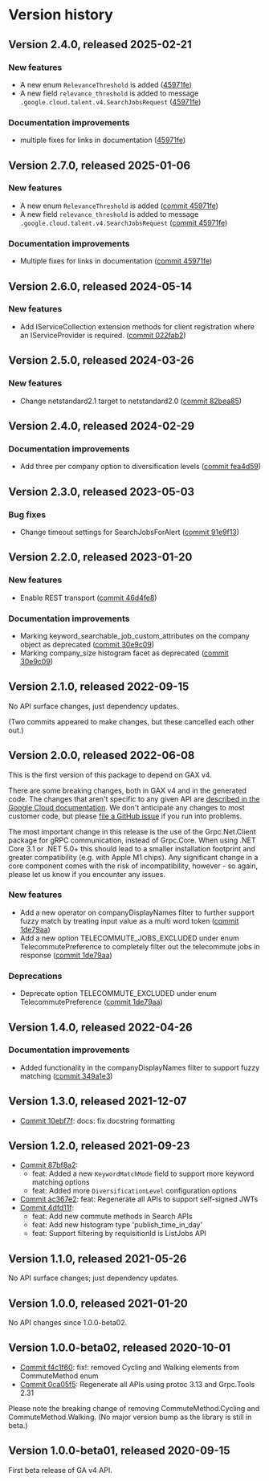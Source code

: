 # Version history

## Version 2.4.0, released 2025-02-21


### New features

* A new enum `RelevanceThreshold` is added ([45971fe](https://github.com/ldetmer/google-cloud-dotnet/commit/45971fe3f5dc4f09ebfa57ea979253085bd78d1a))
* A new field `relevance_threshold` is added to message `.google.cloud.talent.v4.SearchJobsRequest` ([45971fe](https://github.com/ldetmer/google-cloud-dotnet/commit/45971fe3f5dc4f09ebfa57ea979253085bd78d1a))


### Documentation improvements

* multiple fixes for links in documentation ([45971fe](https://github.com/ldetmer/google-cloud-dotnet/commit/45971fe3f5dc4f09ebfa57ea979253085bd78d1a))

## Version 2.7.0, released 2025-01-06

### New features

- A new enum `RelevanceThreshold` is added ([commit 45971fe](https://github.com/googleapis/google-cloud-dotnet/commit/45971fe3f5dc4f09ebfa57ea979253085bd78d1a))
- A new field `relevance_threshold` is added to message `.google.cloud.talent.v4.SearchJobsRequest` ([commit 45971fe](https://github.com/googleapis/google-cloud-dotnet/commit/45971fe3f5dc4f09ebfa57ea979253085bd78d1a))

### Documentation improvements

- Multiple fixes for links in documentation ([commit 45971fe](https://github.com/googleapis/google-cloud-dotnet/commit/45971fe3f5dc4f09ebfa57ea979253085bd78d1a))

## Version 2.6.0, released 2024-05-14

### New features

- Add IServiceCollection extension methods for client registration where an IServiceProvider is required. ([commit 022fab2](https://github.com/googleapis/google-cloud-dotnet/commit/022fab203f28fb9c608972af7f8b83f571ae5694))

## Version 2.5.0, released 2024-03-26

### New features

- Change netstandard2.1 target to netstandard2.0 ([commit 82bea85](https://github.com/googleapis/google-cloud-dotnet/commit/82bea850661975b9750ac30753528cc9d2e05240))

## Version 2.4.0, released 2024-02-29

### Documentation improvements

- Add three per company option to diversification levels ([commit fea4d59](https://github.com/googleapis/google-cloud-dotnet/commit/fea4d5922cf62babd58dddc1197ec7e93ef32476))

## Version 2.3.0, released 2023-05-03

### Bug fixes

- Change timeout settings for SearchJobsForAlert ([commit 91e9f13](https://github.com/googleapis/google-cloud-dotnet/commit/91e9f1381ab8f9bdf5eab593b8df73c1d1021b94))

## Version 2.2.0, released 2023-01-20

### New features

- Enable REST transport ([commit 46d4fe8](https://github.com/googleapis/google-cloud-dotnet/commit/46d4fe8461ac30e7666600e44e7bd16228768621))

### Documentation improvements

- Marking keyword_searchable_job_custom_attributes on the company object as deprecated ([commit 30e9c09](https://github.com/googleapis/google-cloud-dotnet/commit/30e9c09203c5238c48dffcdc7742504428234bfe))
- Marking company_size histogram facet as deprecated ([commit 30e9c09](https://github.com/googleapis/google-cloud-dotnet/commit/30e9c09203c5238c48dffcdc7742504428234bfe))

## Version 2.1.0, released 2022-09-15

No API surface changes, just dependency updates.

(Two commits appeared to make changes, but these cancelled each
other out.)
## Version 2.0.0, released 2022-06-08

This is the first version of this package to depend on GAX v4.

There are some breaking changes, both in GAX v4 and in the generated
code. The changes that aren't specific to any given API are [described in the Google Cloud
documentation](https://cloud.google.com/dotnet/docs/reference/help/breaking-gax4).
We don't anticipate any changes to most customer code, but please [file a
GitHub issue](https://github.com/googleapis/google-cloud-dotnet/issues/new/choose)
if you run into problems.

The most important change in this release is the use of the Grpc.Net.Client package
for gRPC communication, instead of Grpc.Core. When using .NET Core 3.1 or .NET 5.0+
this should lead to a smaller installation footprint and greater compatibility (e.g.
with Apple M1 chips). Any significant change in a core component comes with the risk
of incompatibility, however - so again, please let us know if you encounter any
issues.

### New features

- Add a new operator on companyDisplayNames filter to further support fuzzy match by treating input value as a multi word token ([commit 1de79aa](https://github.com/googleapis/google-cloud-dotnet/commit/1de79aa011a02033e0505a0adb6a38c683e82116))
- Add a new option TELECOMMUTE_JOBS_EXCLUDED under enum TelecommutePreference to completely filter out the telecommute jobs in response ([commit 1de79aa](https://github.com/googleapis/google-cloud-dotnet/commit/1de79aa011a02033e0505a0adb6a38c683e82116))

### Deprecations

- Deprecate option TELECOMMUTE_EXCLUDED under enum TelecommutePreference ([commit 1de79aa](https://github.com/googleapis/google-cloud-dotnet/commit/1de79aa011a02033e0505a0adb6a38c683e82116))

## Version 1.4.0, released 2022-04-26

### Documentation improvements

- Added functionality in the companyDisplayNames filter to support fuzzy matching ([commit 349a1e3](https://github.com/googleapis/google-cloud-dotnet/commit/349a1e3f81e7bd4fa3bfad4543889146523ac57a))

## Version 1.3.0, released 2021-12-07

- [Commit 10ebf7f](https://github.com/googleapis/google-cloud-dotnet/commit/10ebf7f): docs: fix docstring formatting
## Version 1.2.0, released 2021-09-23

- [Commit 87bf8a2](https://github.com/googleapis/google-cloud-dotnet/commit/87bf8a2):
  - feat: Added a new `KeywordMatchMode` field to support more keyword matching options
  - feat: Added more `DiversificationLevel` configuration options
- [Commit ac367e2](https://github.com/googleapis/google-cloud-dotnet/commit/ac367e2): feat: Regenerate all APIs to support self-signed JWTs
- [Commit 4dfd11f](https://github.com/googleapis/google-cloud-dotnet/commit/4dfd11f):
  - feat: Add new commute methods in Search APIs
  - feat: Add new histogram type 'publish_time_in_day'
  - feat: Support filtering by requisitionId is ListJobs API

## Version 1.1.0, released 2021-05-26

No API surface changes; just dependency updates.

## Version 1.0.0, released 2021-01-20

No API changes since 1.0.0-beta02.

## Version 1.0.0-beta02, released 2020-10-01

- [Commit f4c1f60](https://github.com/googleapis/google-cloud-dotnet/commit/f4c1f60): fix!: removed Cycling and Walking elements from CommuteMethod enum
- [Commit 0ca05f5](https://github.com/googleapis/google-cloud-dotnet/commit/0ca05f5): Regenerate all APIs using protoc 3.13 and Grpc.Tools 2.31

Please note the breaking change of removing CommuteMethod.Cycling and CommuteMethod.Walking. (No major version bump as the library is still in beta.)

## Version 1.0.0-beta01, released 2020-09-15

First beta release of GA v4 API.
